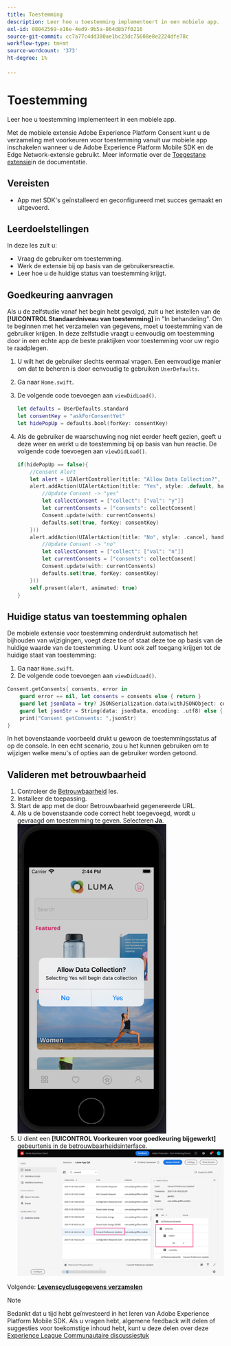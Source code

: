 ```yaml
---
title: Toestemming
description: Leer hoe u toestemming implementeert in een mobiele app.
exl-id: 08042569-e16e-4ed9-9b5a-864d8b7f0216
source-git-commit: cc7a77c4dd380ae1bc23dc75608e8e2224dfe78c
workflow-type: tm+mt
source-wordcount: '373'
ht-degree: 1%

---
```


# Toestemming

Leer hoe u toestemming implementeert in een mobiele app.

Met de mobiele extensie Adobe Experience Platform Consent kunt u de verzameling met voorkeuren voor toestemming vanuit uw mobiele app inschakelen wanneer u de Adobe Experience Platform Mobile SDK en de Edge Network-extensie gebruikt. Meer informatie over de [Toegestane extensie](https://aep-sdks.gitbook.io/docs/foundation-extensions/consent-for-edge-network)in de documentatie.

## Vereisten

* App met SDK&#39;s geïnstalleerd en geconfigureerd met succes gemaakt en uitgevoerd.

## Leerdoelstellingen

In deze les zult u:

* Vraag de gebruiker om toestemming.
* Werk de extensie bij op basis van de gebruikersreactie.
* Leer hoe u de huidige status van toestemming krijgt.

## Goedkeuring aanvragen

Als u de zelfstudie vanaf het begin hebt gevolgd, zult u het instellen van de **[!UICONTROL Standaardniveau van toestemming]** in &quot;In behandeling&quot;. Om te beginnen met het verzamelen van gegevens, moet u toestemming van de gebruiker krijgen. In deze zelfstudie vraagt u eenvoudig om toestemming door in een echte app de beste praktijken voor toestemming voor uw regio te raadplegen.

1. U wilt het de gebruiker slechts eenmaal vragen. Een eenvoudige manier om dat te beheren is door eenvoudig te gebruiken `UserDefaults`.
1. Ga naar `Home.swift`.
1. De volgende code toevoegen aan `viewDidLoad()`.

   ```swift
   let defaults = UserDefaults.standard
   let consentKey = "askForConsentYet"
   let hidePopUp = defaults.bool(forKey: consentKey)
   ```

1. Als de gebruiker de waarschuwing nog niet eerder heeft gezien, geeft u deze weer en werkt u de toestemming bij op basis van hun reactie. De volgende code toevoegen aan `viewDidLoad()`.

   ```swift
   if(hidePopUp == false){
       //Consent Alert
       let alert = UIAlertController(title: "Allow Data Collection?", message: "Selecting Yes will begin data collection", preferredStyle: .alert)
       alert.addAction(UIAlertAction(title: "Yes", style: .default, handler: { action in
           //Update Consent -> "yes"
           let collectConsent = ["collect": ["val": "y"]]
           let currentConsents = ["consents": collectConsent]
           Consent.update(with: currentConsents)
           defaults.set(true, forKey: consentKey)
       }))
       alert.addAction(UIAlertAction(title: "No", style: .cancel, handler: { action in
           //Update Consent -> "no"
           let collectConsent = ["collect": ["val": "n"]]
           let currentConsents = ["consents": collectConsent]
           Consent.update(with: currentConsents)
           defaults.set(true, forKey: consentKey)
       }))
       self.present(alert, animated: true)
   }
   ```


## Huidige status van toestemming ophalen

De mobiele extensie voor toestemming onderdrukt automatisch het bijhouden van wijzigingen, voegt deze toe of staat deze toe op basis van de huidige waarde van de toestemming. U kunt ook zelf toegang krijgen tot de huidige staat van toestemming:

1. Ga naar `Home.swift`.
1. De volgende code toevoegen aan `viewDidLoad()`.

```swift
Consent.getConsents{ consents, error in
    guard error == nil, let consents = consents else { return }
    guard let jsonData = try? JSONSerialization.data(withJSONObject: consents, options: .prettyPrinted) else { return }
    guard let jsonStr = String(data: jsonData, encoding: .utf8) else { return }
    print("Consent getConsents: ",jsonStr)
}
```

In het bovenstaande voorbeeld drukt u gewoon de toestemmingsstatus af op de console. In een echt scenario, zou u het kunnen gebruiken om te wijzigen welke menu&#39;s of opties aan de gebruiker worden getoond.

## Valideren met betrouwbaarheid

1. Controleer de [Betrouwbaarheid](assurance.md) les.
1. Installeer de toepassing.
1. Start de app met de door Betrouwbaarheid gegenereerde URL.
1. Als u de bovenstaande code correct hebt toegevoegd, wordt u gevraagd om toestemming te geven. Selecteren **Ja**.
   ![instemming pop](assets/mobile-consent-validate.png)
1. U dient een **[!UICONTROL Voorkeuren voor goedkeuring bijgewerkt]** gebeurtenis in de betrouwbaarheidsinterface.
   ![toestemming valideren](assets/mobile-consent-update.png)

Volgende: **[Levenscyclusgegevens verzamelen](lifecycle-data.md)**

>[!NOTE]
>
>Bedankt dat u tijd hebt geïnvesteerd in het leren van Adobe Experience Platform Mobile SDK. Als u vragen hebt, algemene feedback wilt delen of suggesties voor toekomstige inhoud hebt, kunt u deze delen over deze [Experience League Communautaire discussiestuk](https://experienceleaguecommunities.adobe.com/t5/adobe-experience-platform-launch/tutorial-discussion-implement-adobe-experience-cloud-in-mobile/td-p/443796)